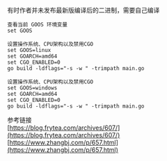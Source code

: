 有时作者并未发布最新版编译后的二进制，需要自己编译
```
查看当前 GOOS 环境变量
set GOOS

设置操作系统、CPU架构以及禁用CGO
set GOOS=linux
set GOARCH=amd64
set CGO_ENABLED=0
go build -ldflags="-s -w " -trimpath main.go

设置操作系统、CPU架构以及禁用CGO
set GOOS=windows
set GOARCH=amd64
set CGO_ENABLED=0
go build -ldflags="-s -w " -trimpath main.go
```

参考链接  
[https://blog.frytea.com/archives/607/](https://blog.frytea.com/archives/607/)  
[https://www.zhangbj.com/p/657.html](https://www.zhangbj.com/p/657.html)  